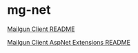 # mg-net

[Mailgun Client README](./mg-net/README.md)

[Mailgun Client AspNet Extensions README](./mg-net.Extensions.AspNet/README.MD)
